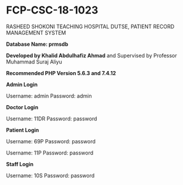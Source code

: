 # FCP-CSC-18-1023
RASHEED SHOKONI TEACHING HOSPITAL DUTSE, PATIENT RECORD MANAGEMENT SYSTEM 



**Database Name: prmsdb**

**Developed by Khalid Abdulhafiz Ahmad**
and Supervised by Professor Muhammad Suraj Aliyu

**Recommended PHP Version 5.6.3 and 7.4.12**


**Admin Login** 

Username: admin
Password: admin


**Doctor Login**

Username: 11DR
Password: password

**Patient Login**

Username: 69P
Password: password

Username: 11P
Password: password

**Staff Login**

Username: 10S
Password: password
